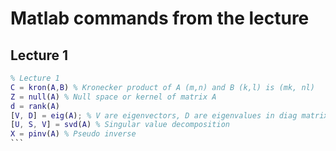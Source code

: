 # Matlab commands from the lecture

## Lecture 1
````matlab
% Lecture 1
C = kron(A,B) % Kronecker product of A (m,n) and B (k,l) is (mk, nl)
Z = null(A) % Null space or kernel of matrix A
d = rank(A)
[V, D] = eig(A); % V are eigenvectors, D are eigenvalues in diag matrix
[U, S, V] = svd(A) % Singular value decomposition
X = pinv(A) % Pseudo inverse
```